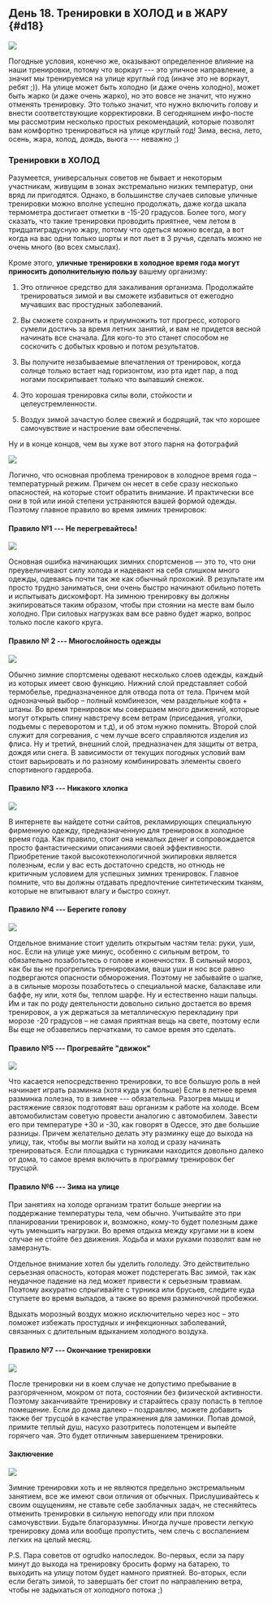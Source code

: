 ## День 18. Тренировки в ХОЛОД и в ЖАРУ {#d18}

![](src/img/18.jpg)

Погодные условия, конечно же, оказывают определенное влияние на наши тренировки, потому что воркаут --- это уличное направление, а значит мы тренируемся на улице круглый год (иначе это не воркаут, ребят ;)). На улице может быть холодно (и даже очень холодно), может быть жарко (и даже очень жарко), но это вовсе не значит, что нужно отменять тренировку. Это только значит, что нужно включить голову и внести соответствующие корректировки. В сегодняшнем инфо-посте мы рассмотрим несколько простых рекомендаций, которые позволят вам комфортно тренироваться на улице круглый год! Зима, весна, лето, осень, жара, холод, дождь, вьюга --- неважно ;) 

### Тренировки в ХОЛОД

Разумеется, универсальных советов не бывает и некоторым участникам, живущим в зонах экстремально низких температур, они вряд ли пригодятся. Однако, в большинстве случаев силовые уличные тренировки можно вполне успешно продолжать, даже когда шкала термометра достигает отметки в -15-20 градусов. Более того, могу сказать, что такие тренировки проводить приятнее, чем летом в тридцатиградусную жару, потому что одеться можно всегда, а вот когда на вас одни только шорты и пот льет в 3 ручья, сделать можно не очень много (во всех смыслах). 

Кроме этого, **уличные тренировки в холодное время года могут приносить дополнительную пользу** вашему организму: 

1. Это отличное средство для закаливания организма. Продолжайте тренироваться зимой и вы сможете избавиться от ежегодно мучавших вас простудных заболеваний. 

2. Вы сможете сохранить и приумножить тот прогресс, которого сумели достичь за время летних занятий, и вам не придется весной начинать все сначала. Для кого-то это станет способом не соскочить с добытых кровью и потом результатов. 

3. Вы получите незабываемые впечатления от тренировок, когда солнце только встает над горизонтом, изо рта идет пар, а под ногами поскрипывает только что выпавший снежок. 

4. Это хорошая тренировка силы воли, стойкости и целеустремленности. 

5. Воздух зимой зачастую более свежий и бодрящий, так что хорошее самочувствие и настроение вам обеспечены. 

Ну и в конце концов, чем вы хуже вот этого парня на фотографий 

![](src/img/18-1.jpg)

Логично, что основная проблема тренировок в холодное время года – температурный режим. Причем он несет в себе сразу несколько опасностей, на которые стоит обратить внимание. И практически все они в той или иной степени устраняются вашей формой одежды. Поэтому главное правило во время зимних тренировок: 

#### Правило №1 --- Не перегревайтесь!

![](src/img/18-2.jpg)

Основная ошибка начинающих зимних спортсменов — это то, что они преувеличивают силу холода и надевают на себя слишком много одежды, одеваясь почти так же как обычный прохожий. В результате им просто трудно заниматься, они очень быстро начинают обильно потеть и испытывать дискомфорт. На зимнюю тренировку вы должны экипироваться таким образом, чтобы при стоянии на месте вам было холодно. При силовых нагрузках вам все равно будет жарко, вопрос только после какого круга. 

#### Правило № 2 --- Многослойность одежды

![](src/img/18-3.jpg)

Обычно зимние спортсмены одевают несколько слоев одежды, каждый из которых имеет свою функцию. Нижний слой представляет собой термобелье, предназначенное для отвода пота от тела. Причем мой однозначный выбор – полный комбинезон, чем раздельные кофта + штаны. Во время тренировок мы совершаем много движений, которые могут открыть спину навстречу всем ветрам (приседания, уголки, подъемы с переворотом и т.д), и об этом нужно помнить. Второй слой служит для согревания, с чем лучше всего справляются изделия из флиса. Ну и третий, внешний слой, предназначен для защиты от ветра, дождя или снега. В зависимости от текущих погодных условий вам стоит варьировать и по разному комбинировать элементы своего спортивного гардероба. 

#### Правило №3 --- Никакого хлопкa

![](src/img/18-4.jpg)

В интернете вы найдете сотни сайтов, рекламирующих специальную фирменную одежду, предназначенную для тренировок в холодное время года. Как правило, стоит она немалых денег и сопровождается просто фантастическими описаниями своей эффективности. Приобретение такой высокотехнологичной экипировки является полезным, если у вас есть достаточно средств, но отнюдь не критичным условием для успешных зимних тренировок. Главное помните, что вы должны отдавать предпочтение синтетическим тканям, которые не впитывают влагу и быстро сохнут. 

#### Правило №4 --- Берегите голову

![](src/img/18-5.jpg)

Отдельное внимание стоит уделить открытым частям тела: руки, уши, нос. Если на улице уже минус, особенно с сильным ветром, то обязательно позаботьтесь о голове и конечностях. В сильный мороз, как бы вы не прогрелись тренировками, ваши уши и нос все равно подвергаются опасности обморожения. Поэтому не забывайте о шапке, а в сильные морозы позаботьтесь о специальной маске, балаклаве или баффе, ну или, хотя бы, теплом шарфе. Ну и естественно наши пальцы. Им и так по роду деятельности довольно сильно достается во время тренировок, а уж держаться за металлическую перекладину при морозе -20 градусов – не самая приятная вещь на свете, поэтому если Вы еще не обзавелись перчатками, то самое время это сделать. 

#### Правило №5 --- Прогревайте "движок"

![](src/img/18-6.jpg)

Что касается непосредственно тренировки, то все большую роль в ней начинает играть разминка (хотя куда уж больше) Если в летнее время разминка полезна, то в зимнее --- обязательна. Разогрев мышц и растяжение связок подготовят ваш организм к работе на холоде. Всем автомобилистам советую провести аналогию с автомобилем. Завести его при температуре +30 и -30, как говорят в Одессе, это две большие разницы. Причем желательно делать эту разминку еще до выхода на улицу, так, чтобы вы могли выйти на холод и сразу начинать тренироваться. Если площадка с турниками находится довольно далеко от дома, то самое время включить в программу тренировок бег трусцой. 

#### Правило №6 --- Зима на улице

При занятиях на холоде организм тратит больше энергии на поддержание температуры тела, чем обычно. Учитывайте это при планировании тренировок и, возможно, кому-то будет полезным даже чуть уменьшить нагрузки. Во время отдыха между кругами ни в коем случае не стойте без движения. Ходьба и махи руками позволят вам не замерзнуть. 

Отдельное внимание хотел бы уделить гололеду. Это действительно серьезная опасность, которая может подстерегать Вас зимой, так как неудачное падение на лед может привести к серьезным травмам. Поэтому аккуратно спрыгивайте с турника или брусьев, следите куда ступаете во время выпадов, а также во время разминочной пробежки. 

Вдыхать морозный воздух можно исключительно через нос – это поможет избежать простудных и инфекционных заболеваний, связанных с длительным вдыханием холодного воздуха. 

#### Правило №7 --- Окончание тренировки

![](src/img/18-7.jpg)

После тренировки ни в коем случае не допустимо пребывание в разгоряченном, мокром от пота, состоянии без физической активности. Поэтому заканчивайте тренировку и старайтесь сразу попасть в теплое помещение. Если до дома далеко – поздравляю, можете добавить также бег трусцой в качестве упражнения для заминки. Попав домой, примите теплый душ, насухо разотритесь полотенцем и выпейте горячего чая. Это будет отличным завершением тренировки. 

#### Заключение

![](src/img/18-6.jpg)

Зимние тренировки хоть и не являются предельно экстремальным занятием, все же имеют свои отличия от обычных. Прислушивайтесь к своим ощущениям, не ставьте себе заоблачных задач, не стесняйтесь отменить тренировки в сильную непогоду или при плохом самочувствии. Будьте благоразумны. Иногда лучше провести легкую тренировку дома или вообще пропустить, чем слечь с воспалением легких на целый месяц. 

P.S. Пара советов от ogrudko напоследок. Во-первых, если за пару минут до выхода на тренировку бросить форму на батарею, то выходить на улицу потом будет намного приятней. Во-вторых, если если бегать зимой, то завершать бег стоит по направлению ветра, чтобы не задыхаться от холодного потока ;) 

